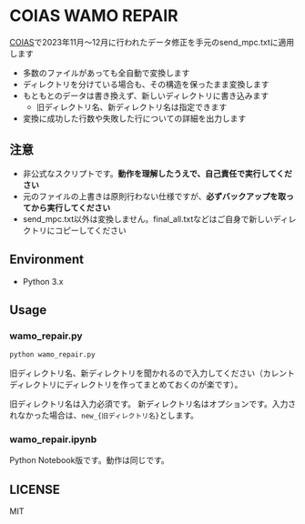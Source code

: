 # COIAS WAMO REPAIR

[COIAS](https://web-coias.u-aizu.ac.jp/)で2023年11月～12月に行われたデータ修正を手元のsend_mpc.txtに適用します

- 多数のファイルがあっても全自動で変換します
- ディレクトリを分けている場合も、その構造を保ったまま変換します
- もともとのデータは書き換えず、新しいディレクトリに書き込みます
    - 旧ディレクトリ名、新ディレクトリ名は指定できます
- 変換に成功した行数や失敗した行についての詳細を出力します

## 注意
- 非公式なスクリプトです。**動作を理解したうえで、自己責任で実行してください**
- 元のファイルの上書きは原則行わない仕様ですが、**必ずバックアップを取ってから実行してください**
- send_mpc.txt以外は変換しません。final_all.txtなどはご自身で新しいディレクトリにコピーしてください

## Environment

- Python 3.x

## Usage
### wamo_repair.py

```bash
python wamo_repair.py
```

旧ディレクトリ名、新ディレクトリを聞かれるので入力してください（カレントディレクトリにディレクトリを作ってまとめておくのが楽です）。

旧ディレクトリ名は入力必須です。
新ディレクトリ名はオプションです。入力されなかった場合は、`new_{旧ディレクトリ名}`とします。

### wamo_repair.ipynb
Python Notebook版です。動作は同じです。

## LICENSE
MIT

